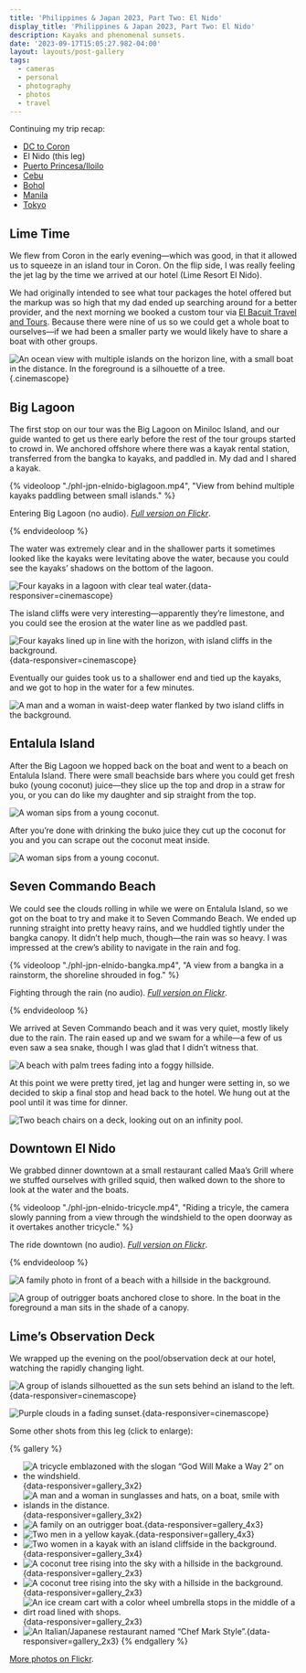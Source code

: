 ```yaml
---
title: 'Philippines & Japan 2023, Part Two: El Nido'
display_title: 'Philippines & Japan 2023, Part Two: El Nido'
description: Kayaks and phenomenal sunsets.
date: '2023-09-17T15:05:27.982-04:00'
layout: layouts/post-gallery
tags:
  - cameras
  - personal
  - photography
  - photos
  - travel
---
```


Continuing my trip recap:

* [DC to Coron](/posts/philippines-japan-2023-part-1)
* El Nido (this leg)
* [Puerto Princesa/Iloilo](/posts/philippines-japan-2023-part-3)
* [Cebu](/posts/philippines-japan-2023-part-4)
* [Bohol](/posts/philippines-japan-2023-part-5)
* [Manila](/posts/philippines-japan-2023-part-6)
* [Tokyo](/posts/philippines-japan-2023-part-7)

## Lime Time

We flew from Coron in the early evening—which was good, in that it allowed us to squeeze in an island tour in Coron. On the flip side, I was really feeling the jet lag by the time we arrived at our hotel (Lime Resort El Nido).

We had originally intended to see what tour packages the hotel offered but the markup was so high that my dad ended up searching around for a better provider, and the next morning we booked a custom tour via [El Bacuit Travel and Tours](http://elbacuit.weebly.com). Because there were nine of us so we could get a whole boat to ourselves—if we had been a smaller party we would likely have to share a boat with other groups.

![An ocean view with multiple islands on the horizon line, with a small boat in the distance. In the foreground is a silhouette of a tree.](phl-jpn-elnido-2.jpg "Looking out from Lime Resort to the ocean"){.cinemascope}

## Big Lagoon

The first stop on our tour was the Big Lagoon on Miniloc Island, and our guide wanted to get us there early before the rest of the tour groups started to crowd in. We anchored offshore where there was a kayak rental station, transferred from the bangka to kayaks, and paddled in. My dad and I shared a kayak.

{% videoloop "./phl-jpn-elnido-biglagoon.mp4", "View from behind multiple kayaks paddling between small islands." %}

Entering Big Lagoon (no audio). [*Full version on Flickr*](https://flic.kr/p/2p3MSMV).

{% endvideoloop %}

The water was extremely clear and in the shallower parts it sometimes looked like the kayaks were levitating above the water, because you could see the kayaks’ shadows on the bottom of the lagoon.

![Four kayaks in a lagoon with clear teal water.](phl-jpn-elnido-5.jpg "Kayaking on the Big Lagoon"){data-responsiver=cinemascope}

The island cliffs were very interesting—apparently they’re limestone, and you could see the erosion at the water line as we paddled past.

![Four kayaks lined up in line with the horizon, with island cliffs in the background.](phl-jpn-elnido-16.jpg "It took a minute to get us all lined up for this shot"){data-responsiver=cinemascope}

Eventually our guides took us to a shallower end and tied up the kayaks, and we got to hop in the water for a few minutes.

![A man and a woman in waist-deep water flanked by two island cliffs in the background.](phl-jpn-elnido-6.jpg)

## Entalula Island

After the Big Lagoon we hopped back on the boat and went to a beach on Entalula Island. There were small beachside bars where you could get fresh buko (young coconut) juice—they slice up the top and drop in a straw for you, or you can do like my daughter and sip straight from the top.

![A woman sips from a young coconut.](phl-jpn-elnido-7.jpg)

After you’re done with drinking the buko juice they cut up the coconut for you and you can scrape out the coconut meat inside.

![A woman sips from a young coconut.](phl-jpn-elnido-8.jpg)

## Seven Commando Beach

We could see the clouds rolling in while we were on Entalula Island, so we got on the boat to try and make it to Seven Commando Beach. We ended up running straight into pretty heavy rains, and we huddled tightly under the bangka canopy. It didn’t help much, though—the rain was so heavy. I was impressed at the crew’s ability to navigate in the rain and fog.

{% videoloop "./phl-jpn-elnido-bangka.mp4", "A view from a bangka in a rainstorm, the shoreline shrouded in fog." %}

Fighting through the rain (no audio). *[Full version on Flickr](https://flic.kr/p/2p3K3zH)*.

{% endvideoloop %}

We arrived at Seven Commando beach and it was very quiet, mostly likely due to the rain. The rain eased up and we swam for a while—a few of us even saw a sea snake, though I was glad that I didn’t witness that.

![A beach with palm trees fading into a foggy hillside.](phl-jpn-elnido-17.jpg)

At this point we were pretty tired, jet lag and hunger were setting in, so we decided to skip a final stop and head back to the hotel. We hung out at the pool until it was time for dinner.

![Two beach chairs on a deck, looking out on an infinity pool.](phl-jpn-elnido-10.jpg)

## Downtown El Nido

We grabbed dinner downtown at a small restaurant called Maa’s Grill where we stuffed ourselves with grilled squid, then walked down to the shore to look at the water and the boats.

{% videoloop "./phl-jpn-elnido-tricycle.mp4", "Riding a tricyle, the camera slowly panning from a view through the windshield to the open doorway as it overtakes another tricycle." %}

The ride downtown (no audio). [*Full version on Flickr*](https://flic.kr/p/2p3M2oS).

{% endvideoloop %}

![A family photo in front of a beach with a hillside in the background.](phl-jpn-elnido-18.jpg "Photo © Joseph Llobrera")

![A group of outrigger boats anchored close to shore. In the boat in the foreground a man sits in the shade of a canopy.](phl-jpn-elnido-15.jpg)

## Lime’s Observation Deck

We wrapped up the evening on the pool/observation deck at our hotel, watching the rapidly changing light.

![A group of islands silhouetted as the sun sets behind an island to the left.](phl-jpn-elnido-11.jpg){data-responsiver=cinemascope}

![Purple clouds in a fading sunset.](phl-jpn-elnido-12.jpg){data-responsiver=cinemascope}

Some other shots from this leg (click to enlarge):

{% gallery %}

- ![A tricycle emblazoned with the slogan “God Will Make a Way 2” on the windshield.](phl-jpn-elnido-1.jpg "My mom and I had a good laugh about this one: what happened to God Will Make a Way 1?"){data-responsiver=gallery_3x2}
- ![A man and a woman in sunglasses and hats, on a boat, smile with islands in the distance.](phl-jpn-elnido-3.jpg "Mom and Dad on the way to the Big Lagoon"){data-responsiver=gallery_3x2}
- ![A family on an outrigger boat.](phl-jpn-elnido-19.jpg "Aboard the Lenard 4. Photo © Joseph Llobrera."){data-responsiver=gallery_4x3}
- ![Two men in a yellow kayak.](phl-jpn-elnido-20.jpg "Dad and me"){data-responsiver=gallery_4x3}
- ![Two women in a kayak with an island cliffside in the background.](phl-jpn-elnido-4.jpg "Jordan and Em at the Big Lagoon"){data-responsiver=gallery_3x4}
- ![A coconut tree rising into the sky with a hillside in the background.](phl-jpn-elnido-9.jpg "Coconut tree at Entalula Island"){data-responsiver=gallery_2x3}
- ![A coconut tree rising into the sky with a hillside in the background.](phl-jpn-elnido-9.jpg "Coconut tree at Entalula Island"){data-responsiver=gallery_2x3}
- ![An ice cream cart with a color wheel umbrella stops in the middle of a dirt road lined with shops.](phl-jpn-elnido-13.jpg "Ice cream cart"){data-responsiver=gallery_2x3}
- ![An Italian/Japanese restaurant named “Chef Mark Style”.](phl-jpn-elnido-14.jpg "I’m not sure I trust my namesake here given the food combination"){data-responsiver=gallery_2x3}
{% endgallery %}

[More photos on Flickr](https://flic.kr/s/aHBqjAV99V).
